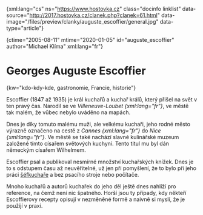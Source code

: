 
{xml:lang="cs" ns="https://www.hostovka.cz" class="docinfo linklist" data-source="http://2017.hostovka.cz/clanek.php?clanek=61.html" data-image="/files/preview/clanky/auguste_escoffier/general.jpg" data-type="article"}

{ctime="2005-08-11" mtime="2020-01-05" id="auguste_escoffier" author="Michael Klíma" xml:lang="fr"}

# Georges Auguste Escoffier

<!-- generated attribute kw by user_udpatekw.sh on 2020-04-21, do not edit -->

{kw="kdo-kdy-kde, gastronomie, Francie, historie"}

Escoffier (1847 až 1935) je král kuchařů a kuchař králů, který přišel na svět v ten pravý čas. Narodil se ve _Villeneuve-Loubet {xml:lang="fr"}_, ve městě tak malém, že vůbec nebylo uváděno na mapách.

Dnes je díky tomuto malému muži, ale velkému kuchaři, jeho rodné město výrazně označeno na cestě z _Cannes {xml:lang="fr"}_ do _Nice {xml:lang="fr"}_. Ve městě se také nachází slavné kulinářské muzeum založené tímto císařem světových kuchyní. Tento titul mu byl dán německým císařem Wilhelmem.

Escoffier psal a publikoval nesmírné množství kuchařských knížek. Dnes je to s odstupem času až neuvěřitelné, už jen při pomyšlení, že to bylo při jeho práci [šéfkuchaře][1] a bez psacího stroje nebo počítače.

Mnoho kuchařů a autorů kuchařek do jeho děl ještě dnes nahlíží pro reference, na čemž není nic špatného. Horší jsou ty případy, kdy někteří Escoffierovy recepty opisují v nezměněné formě a naivně si myslí, že je použijí v praxi.

 [1]: kucharske_tituly#sefkuchar

